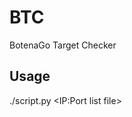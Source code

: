 # BTC
BotenaGo Target Checker

## Usage
 
./script.py <number of threads> <IP:Port list file> <output file>

